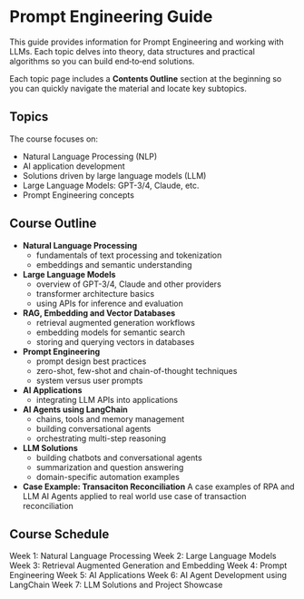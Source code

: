 # Prompt Engineering Guide
This guide provides information for Prompt Engineering and working with LLMs. Each topic delves into theory, data structures and practical algorithms so you can build end‑to‑end solutions.

Each topic page includes a **Contents Outline** section at the beginning so you
can quickly navigate the material and locate key subtopics.

## Topics
The course focuses on:

- Natural Language Processing (NLP)
- AI application development
- Solutions driven by large language models (LLM)
- Large Language Models: GPT-3/4, Claude, etc.
- Prompt Engineering concepts

## Course Outline
- **Natural Language Processing**
  - fundamentals of text processing and tokenization
  - embeddings and semantic understanding
- **Large Language Models**
  - overview of GPT-3/4, Claude and other providers
  - transformer architecture basics
  - using APIs for inference and evaluation
- **RAG, Embedding and Vector Databases**
  - retrieval augmented generation workflows
  - embedding models for semantic search
  - storing and querying vectors in databases
- **Prompt Engineering**
  - prompt design best practices
  - zero-shot, few-shot and chain-of-thought techniques
  - system versus user prompts
- **AI Applications**
  - integrating LLM APIs into applications
- **AI Agents using LangChain**
  - chains, tools and memory management
  - building conversational agents
  - orchestrating multi-step reasoning
- **LLM Solutions**
  - building chatbots and conversational agents
  - summarization and question answering
  - domain-specific automation examples
- **Case Example: Transaciton Reconciliation**
A case examples of RPA and LLM AI Agents applied to real world use case of transaction reconciliation

## Course Schedule
Week 1: Natural Language Processing
Week 2: Large Language Models
Week 3: Retrieval Augmented Generation and Embedding
Week 4: Prompt Engineering
Week 5: AI Applications
Week 6: AI Agent Development using LangChain
Week 7: LLM Solutions and Project Showcase
